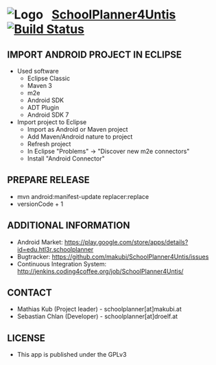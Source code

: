 ![Logo](http://schoolplanner.makubi.at/images/header_logo.png)&nbsp;&nbsp;&nbsp;[SchoolPlanner4Untis](https://github.com/makubi/SchoolPlanner4Untis/) [![Build Status](https://travis-ci.org/makubi/SchoolPlanner4Untis.svg?branch=master)](https://travis-ci.org/makubi/SchoolPlanner4Untis)
==================================================

IMPORT ANDROID PROJECT IN ECLIPSE
----------------------------------

* Used software
	* Eclipse Classic
	* Maven 3
	* m2e
	* Android SDK
	* ADT Plugin
	* Android SDK 7
* Import project to Eclipse
	* Import as Android or Maven project
	* Add Maven/Android nature to project
	* Refresh project
	* In Eclipse "Problems" -> "Discover new m2e connectors"
	* Install "Android Connector"

PREPARE RELEASE
---------------
* mvn android:manifest-update replacer:replace
* versionCode + 1

ADDITIONAL INFORMATION
----------------------
* Android Market: https://play.google.com/store/apps/details?id=edu.htl3r.schoolplanner
* Bugtracker: https://github.com/makubi/SchoolPlanner4Untis/issues
* Continuous Integration System: http://jenkins.coding4coffee.org/job/SchoolPlanner4Untis/

CONTACT
-------
* Mathias Kub (Project leader) - schoolplanner[at]makubi.at
* Sebastian Chlan (Developer) - schoolplanner[at]droelf.at

LICENSE
-------
* This app is published under the GPLv3
